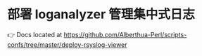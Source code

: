 # 部署 loganalyzer 管理集中式日志
👉 Docs located at https://github.com/Alberthua-Perl/scripts-confs/tree/master/deploy-rsyslog-viewer
